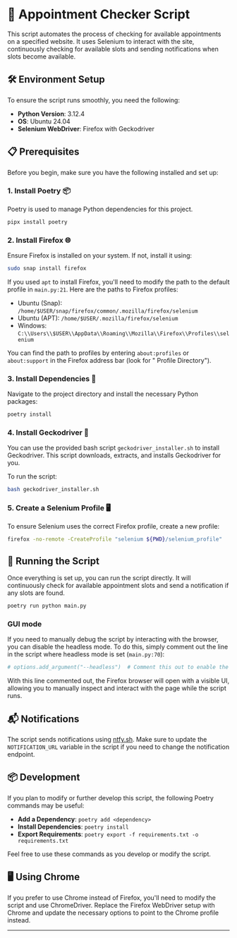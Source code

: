 # 🚀 Appointment Checker Script

This script automates the process of checking for available appointments on a specified website. It uses Selenium to
interact with the site, continuously checking for available slots and sending notifications when slots become available.

## 🛠️ Environment Setup

To ensure the script runs smoothly, you need the following:

- **Python Version**: 3.12.4
- **OS**: Ubuntu 24.04
- **Selenium WebDriver**: Firefox with Geckodriver

## 📋 Prerequisites

Before you begin, make sure you have the following installed and set up:

### 1. **Install Poetry** 📦

Poetry is used to manage Python dependencies for this project.

```bash
pipx install poetry
```

### 2. **Install Firefox** 🌐

Ensure Firefox is installed on your system. If not, install it using:

```bash
sudo snap install firefox
```

If you used `apt` to install Firefox, you'll need to modify the path to the default profile in `main.py:21`. Here are
the paths to Firefox profiles:

- Ubuntu (Snap): `/home/$USER/snap/firefox/common/.mozilla/firefox/selenium`
- Ubuntu (APT): `/home/$USER/.mozilla/firefox/selenium`
- Windows: `C:\\Users\\$USER\\AppData\\Roaming\\Mozilla\\Firefox\\Profiles\\selenium`

You can find the path to profiles by entering `about:profiles` or `about:support` in the Firefox address bar (look for "
Profile Directory").

### 3. **Install Dependencies** 📂

Navigate to the project directory and install the necessary Python packages:

```bash
poetry install
```

### 4. **Install Geckodriver** 🧩

You can use the provided bash script `geckodriver_installer.sh` to install Geckodriver. This script downloads, extracts,
and installs Geckodriver for you.

To run the script:

```bash
bash geckodriver_installer.sh
```

### 5. **Create a Selenium Profile** 🖥️

To ensure Selenium uses the correct Firefox profile, create a new profile:

```bash
firefox -no-remote -CreateProfile "selenium ${PWD}/selenium_profile"
```

## 🚀 Running the Script

Once everything is set up, you can run the script directly. It will continuously check for available appointment slots
and send a notification if any slots are found.

```bash
poetry run python main.py
```

### GUI mode

If you need to manually debug the script by interacting with the browser, you can disable the headless mode. To do this,
simply comment out the line in the script where headless mode is set (`main.py:70`):

```python
# options.add_argument("--headless")  # Comment this out to enable the browser UI for debugging
```

With this line commented out, the Firefox browser will open with a visible UI, allowing you to manually inspect and
interact with the page while the script runs.

## 📬 Notifications

The script sends notifications using [ntfy.sh](https://ntfy.sh/). Make sure to update the `NOTIFICATION_URL` variable in
the script if you need to change the notification endpoint.

## 📦 Development

If you plan to modify or further develop this script, the following Poetry commands may be useful:

- **Add a Dependency**: `poetry add <dependency>`
- **Install Dependencies**: `poetry install`
- **Export Requirements**: `poetry export -f requirements.txt -o requirements.txt`

Feel free to use these commands as you develop or modify the script.

## 🖥️ Using Chrome

If you prefer to use Chrome instead of Firefox, you'll need to modify the script and use ChromeDriver. Replace the
Firefox WebDriver setup with Chrome and update the necessary options to point to the Chrome profile instead.

---
